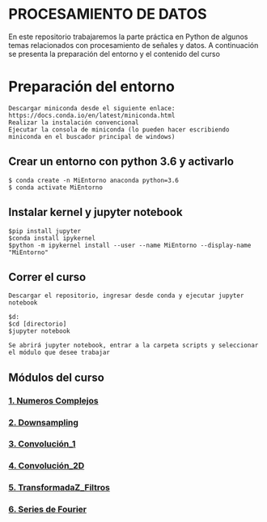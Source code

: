 # PROCESAMIENTO DE DATOS
En este repositorio trabajaremos la parte práctica en Python de algunos temas relacionados con procesamiento de señales y datos. A continuación se presenta la preparación del entorno y el contenido del curso

# Preparación del entorno
    Descargar miniconda desde el siguiente enlace: https://docs.conda.io/en/latest/miniconda.html
    Realizar la instalación convencional
    Ejecutar la consola de miniconda (lo pueden hacer escribiendo miniconda en el buscador principal de windows)

## Crear un entorno con python 3.6 y activarlo
    $ conda create -n MiEntorno anaconda python=3.6
    $ conda activate MiEntorno


## Instalar kernel y jupyter notebook
    $pip install jupyter
    $conda install ipykernel
    $python -m ipykernel install --user --name MiEntorno --display-name "MiEntorno"
    

## Correr el curso
    Descargar el repositorio, ingresar desde conda y ejecutar jupyter notebook
    
    $d:
    $cd [directorio]
    $jupyter notebook
    
    Se abrirá jupyter notebook, entrar a la carpeta scripts y seleccionar el módulo que desee trabajar
    
## Módulos del curso

### [1. Numeros Complejos](https://github.com/DavidReveloLuna/ProcesamientoDatos/blob/master/Scripts/1_NumerosComplejos.ipynb)
### [2. Downsampling](https://github.com/DavidReveloLuna/ProcesamientoDatos/blob/master/Scripts/2_Downsampling.ipynb)
### [3. Convolución_1](https://github.com/DavidReveloLuna/ProcesamientoDatos/blob/master/Scripts/3_%20Convolucion_1.ipynb)
### [4. Convolución_2D](https://github.com/DavidReveloLuna/ProcesamientoDatos/blob/master/Scripts/4_%20Convolucion_2.ipynb)
### [5. TransformadaZ_Filtros](https://github.com/DavidReveloLuna/ProcesamientoDatos/blob/master/Scripts/5_%20Filtro_TransformadaZ.ipynb)
### [6. Series de Fourier](https://github.com/DavidReveloLuna/ProcesamientoDatos/blob/master/Scripts/6_Series_Fourier.ipynb)
